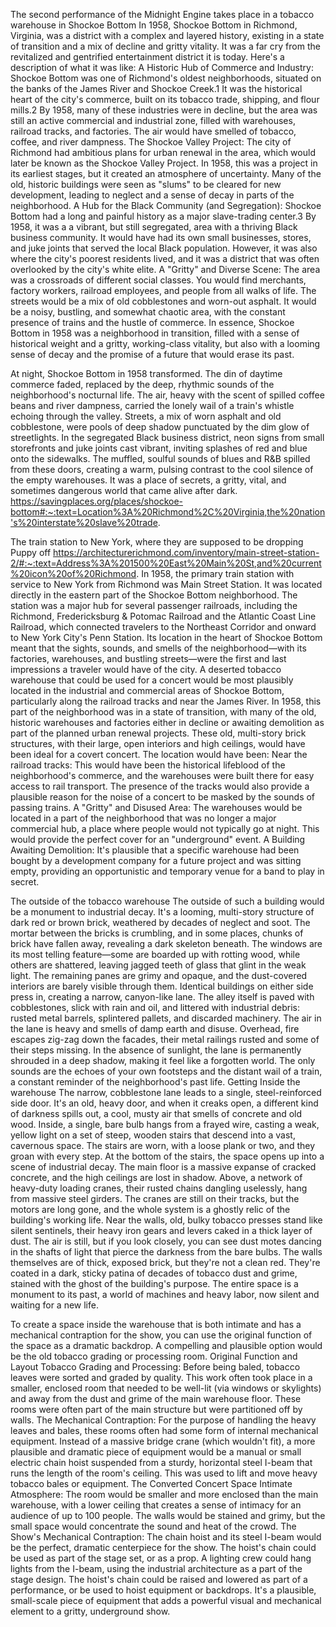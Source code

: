 

The second performance of the Midnight Engine takes place in a tobacco warehouse in Shockoe Bottom
In 1958, Shockoe Bottom in Richmond, Virginia, was a district with a complex and layered history, existing in a state of transition and a mix of decline and gritty vitality. It was a far cry from the revitalized and gentrified entertainment district it is today.
Here's a description of what it was like:
A Historic Hub of Commerce and Industry: Shockoe Bottom was one of Richmond's oldest neighborhoods, situated on the banks of the James River and Shockoe Creek.1 It was the historical heart of the city's commerce, built on its tobacco trade, shipping, and flour mills.2 By 1958, many of these industries were in decline, but the area was still an active commercial and industrial zone, filled with warehouses, railroad tracks, and factories. The air would have smelled of tobacco, coffee, and river dampness.
The Shockoe Valley Project: The city of Richmond had ambitious plans for urban renewal in the area, which would later be known as the Shockoe Valley Project. In 1958, this was a project in its earliest stages, but it created an atmosphere of uncertainty. Many of the old, historic buildings were seen as "slums" to be cleared for new development, leading to neglect and a sense of decay in parts of the neighborhood.
A Hub for the Black Community (and Segregation): Shockoe Bottom had a long and painful history as a major slave-trading center.3 By 1958, it was a a vibrant, but still segregated, area with a thriving Black business community. It would have had its own small businesses, stores, and juke joints that served the local Black population. However, it was also where the city's poorest residents lived, and it was a district that was often overlooked by the city's white elite.
A "Gritty" and Diverse Scene: The area was a crossroads of different social classes. You would find merchants, factory workers, railroad employees, and people from all walks of life. The streets would be a mix of old cobblestones and worn-out asphalt. It would be a noisy, bustling, and somewhat chaotic area, with the constant presence of trains and the hustle of commerce.
In essence, Shockoe Bottom in 1958 was a neighborhood in transition, filled with a sense of historical weight and a gritty, working-class vitality, but also with a looming sense of decay and the promise of a future that would erase its past.

At night, Shockoe Bottom in 1958 transformed. The din of daytime commerce faded, replaced by the deep, rhythmic sounds of the neighborhood's nocturnal life. The air, heavy with the scent of spilled coffee beans and river dampness, carried the lonely wail of a train's whistle echoing through the valley. Streets, a mix of worn asphalt and old cobblestone, were pools of deep shadow punctuated by the dim glow of streetlights. In the segregated Black business district, neon signs from small storefronts and juke joints cast vibrant, inviting splashes of red and blue onto the sidewalks. The muffled, soulful sounds of blues and R&B spilled from these doors, creating a warm, pulsing contrast to the cool silence of the empty warehouses. It was a place of secrets, a gritty, vital, and sometimes dangerous world that came alive after dark.
https://savingplaces.org/places/shockoe-bottom#:~:text=Location%3A%20Richmond%2C%20Virginia,the%20nation's%20interstate%20slave%20trade.


The train station to New York, where they are supposed to be dropping Puppy off
https://architecturerichmond.com/inventory/main-street-station-2/#:~:text=Address%3A%201500%20East%20Main%20St,and%20current%20icon%20of%20Richmond.
In 1958, the primary train station with service to New York from Richmond was Main Street Station. It was located directly in the eastern part of the Shockoe Bottom neighborhood.
The station was a major hub for several passenger railroads, including the Richmond, Fredericksburg & Potomac Railroad and the Atlantic Coast Line Railroad, which connected travelers to the Northeast Corridor and onward to New York City's Penn Station. Its location in the heart of Shockoe Bottom meant that the sights, sounds, and smells of the neighborhood—with its factories, warehouses, and bustling streets—were the first and last impressions a traveler would have of the city.
A deserted tobacco warehouse that could be used for a concert would be most plausibly located in the industrial and commercial areas of Shockoe Bottom, particularly along the railroad tracks and near the James River.
In 1958, this part of the neighborhood was in a state of transition, with many of the old, historic warehouses and factories either in decline or awaiting demolition as part of the planned urban renewal projects. These old, multi-story brick structures, with their large, open interiors and high ceilings, would have been ideal for a covert concert.
The location would have been:
Near the railroad tracks: This would have been the historical lifeblood of the neighborhood's commerce, and the warehouses were built there for easy access to rail transport. The presence of the tracks would also provide a plausible reason for the noise of a concert to be masked by the sounds of passing trains.
A "Gritty" and Disused Area: The warehouses would be located in a part of the neighborhood that was no longer a major commercial hub, a place where people would not typically go at night. This would provide the perfect cover for an "underground" event.
A Building Awaiting Demolition: It's plausible that a specific warehouse had been bought by a development company for a future project and was sitting empty, providing an opportunistic and temporary venue for a band to play in secret.

The outside of the tobacco warehouse
The outside of such a building would be a monument to industrial decay. It's a looming, multi-story structure of dark red or brown brick, weathered by decades of neglect and soot. The mortar between the bricks is crumbling, and in some places, chunks of brick have fallen away, revealing a dark skeleton beneath. The windows are its most telling feature—some are boarded up with rotting wood, while others are shattered, leaving jagged teeth of glass that glint in the weak light. The remaining panes are grimy and opaque, and the dust-covered interiors are barely visible through them.
Identical buildings on either side press in, creating a narrow, canyon-like lane. The alley itself is paved with cobblestones, slick with rain and oil, and littered with industrial debris: rusted metal barrels, splintered pallets, and discarded machinery. The air in the lane is heavy and smells of damp earth and disuse. Overhead, fire escapes zig-zag down the facades, their metal railings rusted and some of their steps missing. In the absence of sunlight, the lane is permanently shrouded in a deep shadow, making it feel like a forgotten world. The only sounds are the echoes of your own footsteps and the distant wail of a train, a constant reminder of the neighborhood's past life.
Getting Inside the warehouse
The narrow, cobblestone lane leads to a single, steel-reinforced side door. It's an old, heavy door, and when it creaks open, a different kind of darkness spills out, a cool, musty air that smells of concrete and old wood. Inside, a single, bare bulb hangs from a frayed wire, casting a weak, yellow light on a set of steep, wooden stairs that descend into a vast, cavernous space. The stairs are worn, with a loose plank or two, and they groan with every step.
At the bottom of the stairs, the space opens up into a scene of industrial decay. The main floor is a massive expanse of cracked concrete, and the high ceilings are lost in shadow. Above, a network of heavy-duty loading cranes, their rusted chains dangling uselessly, hang from massive steel girders. The cranes are still on their tracks, but the motors are long gone, and the whole system is a ghostly relic of the building's working life. Near the walls, old, bulky tobacco presses stand like silent sentinels, their heavy iron gears and levers caked in a thick layer of dust. The air is still, but if you look closely, you can see dust motes dancing in the shafts of light that pierce the darkness from the bare bulbs. The walls themselves are of thick, exposed brick, but they're not a clean red. They're coated in a dark, sticky patina of decades of tobacco dust and grime, stained with the ghost of the building's purpose. The entire space is a monument to its past, a world of machines and heavy labor, now silent and waiting for a new life.

To create a space inside the warehouse that is both intimate and has a mechanical contraption for the show, you can use the original function of the space as a dramatic backdrop. A compelling and plausible option would be the old tobacco grading or processing room.
Original Function and Layout
Tobacco Grading and Processing: Before being baled, tobacco leaves were sorted and graded by quality. This work often took place in a smaller, enclosed room that needed to be well-lit (via windows or skylights) and away from the dust and grime of the main warehouse floor. These rooms were often part of the main structure but were partitioned off by walls.
The Mechanical Contraption: For the purpose of handling the heavy leaves and bales, these rooms often had some form of internal mechanical equipment. Instead of a massive bridge crane (which wouldn't fit), a more plausible and dramatic piece of equipment would be a manual or small electric chain hoist suspended from a sturdy, horizontal steel I-beam that runs the length of the room's ceiling. This was used to lift and move heavy tobacco bales or equipment.
The Converted Concert Space
Intimate Atmosphere: The room would be smaller and more enclosed than the main warehouse, with a lower ceiling that creates a sense of intimacy for an audience of up to 100 people. The walls would be stained and grimy, but the small space would concentrate the sound and heat of the crowd.
The Show's Mechanical Contraption: The chain hoist and its steel I-beam would be the perfect, dramatic centerpiece for the show. The hoist's chain could be used as part of the stage set, or as a prop. A lighting crew could hang lights from the I-beam, using the industrial architecture as a part of the stage design. The hoist's chain could be raised and lowered as part of a performance, or be used to hoist equipment or backdrops. It's a plausible, small-scale piece of equipment that adds a powerful visual and mechanical element to a gritty, underground show.











